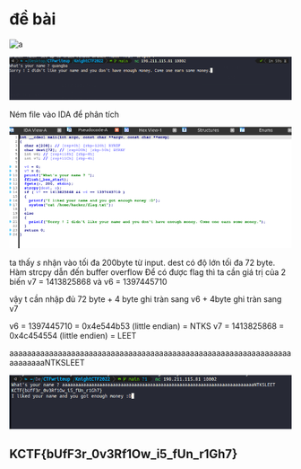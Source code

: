 # đề bài 

![a](question.png)

![b](ter.png)

Ném file vào IDA để phân tích 

![c](ida.png)

ta thấy *s* nhận vào tối đa 200byte từ input. dest có độ lớn tối đa 72 byte. Hàm strcpy dẫn đến buffer overflow
Để có được flag thì ta cần giá trị của 2 biến v7 = 1413825868 và v6 = 1397445710

vậy t cần nhập đủ 72 byte + 4 byte ghi tràn sang v6 + 4byte ghi tràn sang v7

v6 = 1397445710 = 0x4e544b53 (little endian) = NTKS
v7 = 1413825868 = 0x4c454554 (little endien) = 	LEET

aaaaaaaaaaaaaaaaaaaaaaaaaaaaaaaaaaaaaaaaaaaaaaaaaaaaaaaaaaaaaaaaaaaaaaaaNTKSLEET

![d](exploit.png)

## KCTF{bUfF3r_0v3Rf1Ow_i5_fUn_r1Gh7}

